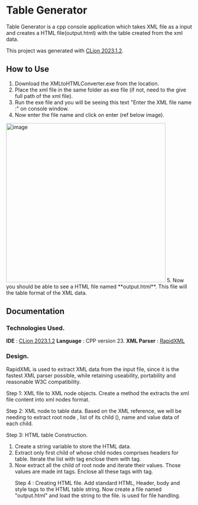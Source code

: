 # Table Generator

Table Generator is a cpp console application which takes XML file as a input and creates a HTML file(output.html) with the table created from the xml data.

This project was generated with [CLion 2023.1.2](https://www.jetbrains.com/clion/whatsnew/).

## How to Use

1. Download the XMLtoHTMLConverter.exe from the location.
2. Place the xml file in the same folder as exe file (if not, need to the give full path of the xml file).
3. Run the exe file and you will be seeing this text "Enter the XML file name :" on console window.
4. Now enter the file name and click on enter (ref below image).
<img width="431" alt="image" src="https://github.com/AiswaryaPatturaja2505/TableGenerator/assets/129544836/d385c77e-1b45-47c4-b8a6-8e2affa276f7">
5. Now you should be able to see a HTML file named **output.html**. This file will the table format of the XML data.

## Documentation

### Technologies Used.

**IDE** :  [CLion 2023.1.2](https://www.jetbrains.com/clion/whatsnew/)
**Language** :  CPP version 23.
**XML Parser** : [RapidXML](https://rapidxml.sourceforge.net/#:~:text=RapidXml%20is%20an%20attempt%20to,executed%20on%20the%20same%20data.)
 
### Design.

RapidXML is used to extract XML data from the input file, since it is the fastest XML parser possible, while retaining useability, portability and reasonable W3C compatibility.

Step 1: XML file to XML node objects.
Create a method the extracts the xml file content into xml nodes format.

Step 2: XML node to table data.
Based on the XML reference, we will be needing to extract root node <CATALOG>, list of its child (<cd>), name and value data of each child.
  
Step 3: HTML table Construction.
1. Create a string variable to store the HTML data.
2. Extract only first child of <CATALOG> whose child nodes comprises headers for table. Iterate the list with <th> tag enclose them with <tr> tag.
3. Now extract all the child of root node and iterate their values. Those values are made int <td> tags. Enclose all these tags with <table> tag.
  
Step 4 : Creating HTML file.
Add standard HTML, Header, body and style tags to the HTML table string. Now create a file named "output.html" and load the string to the file. <fstream> is used for file handling.
 

